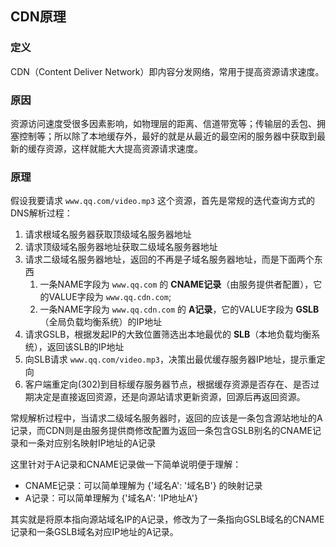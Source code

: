 ## CDN原理

### 定义

CDN（Content Deliver Network）即内容分发网络，常用于提高资源请求速度。

### 原因

资源访问速度受很多因素影响，如物理层的距离、信道带宽等；传输层的丢包、拥塞控制等；所以除了本地缓存外，最好的就是从最近的最空闲的服务器中获取到最新的缓存资源，这样就能大大提高资源请求速度。

### 原理

假设我要请求 `www.qq.com/video.mp3` 这个资源，首先是常规的迭代查询方式的DNS解析过程：

1. 请求根域名服务器获取顶级域名服务器地址
2. 请求顶级域名服务器地址获取二级域名服务器地址
3. 请求二级域名服务器地址，返回的不再是子域名服务器地址，而是下面两个东西
    1. 一条NAME字段为 `www.qq.com` 的 **CNAME记录**（由服务提供者配置），它的VALUE字段为 `www.qq.cdn.com`;
    2. 一条NAME字段为 `www.qq.cdn.com` 的 **A记录**，它的VALUE字段为 **GSLB**（全局负载均衡系统）的IP地址
4. 请求GSLB，根据发起IP的大致位置筛选出本地最优的 **SLB**（本地负载均衡系统），返回该SLB的IP地址
5. 向SLB请求 `www.qq.com/video.mp3`，决策出最优缓存服务器IP地址，提示重定向
6. 客户端重定向(302)到目标缓存服务器节点，根据缓存资源是否存在、是否过期决定是直接返回资源，还是向源站请求更新资源，回源后再返回资源。

常规解析过程中，当请求二级域名服务器时，返回的应该是一条包含源站地址的A记录，而CDN则是由服务提供商修改配置为返回一条包含GSLB别名的CNAME记录和一条对应别名映射IP地址的A记录

这里针对于A记录和CNAME记录做一下简单说明便于理解：

+ CNAME记录：可以简单理解为 {'域名A': '域名B'} 的映射记录
+ A记录：可以简单理解为 {'域名A': 'IP地址A'}

其实就是将原本指向源站域名IP的A记录，修改为了一条指向GSLB域名的CNAME记录和一条GSLB域名对应IP地址的A记录。
